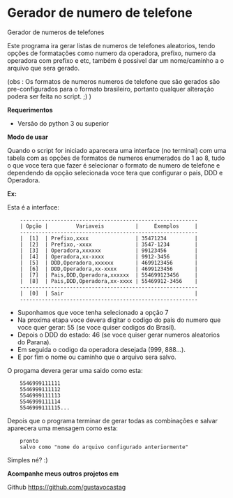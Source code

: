 # Gerador de numero de telefone

Gerador de numeros de telefones

Este programa ira gerar listas de numeros de telefones aleatorios, tendo opções de formatações como numero da operadora, prefixo, numero da operadora com prefixo e etc, também é possivel dar um nome/caminho a o arquivo que sera gerado.

(obs : Os formatos de numeros numeros de telefone que são gerados são pre-configurados para o formato brasileiro, portanto qualquer alteração podera ser feita no script. ;) )

**Requerimentos**

* Versão do python 3 ou superior

**Modo de usar**

Quando o script for iniciado aparecera uma interface (no terminal) com uma tabela com as opções de formatos de numeros enumerados do 1 ao 8, tudo o que voce tera que fazer é selecionar o formato de numero de telefone e dependendo da opção selecionada voce tera que configurar o pais, DDD e Operadora.

**Ex:**

Esta é a interface:

        ---------------------------------------------------------
        | Opção |         Variaveis          |     Exemplos     |
        ---------------------------------------------------------
        |  [1]  | Prefixo,xxxx               | 35471234         |
        |  [2]  | Prefixo,-xxxx              | 3547-1234        |
        |  [3]  | Operadora,xxxxxx           | 99123456         |
        |  [4]  | Operadora,xx-xxxx          | 9912-3456        |
        |  [5]  | DDD,Operadora,xxxxxx       | 4699123456       |
        |  [6]  | DDD,Operadora,xx-xxxx      | 4699123456       |
        |  [7]  | Pais,DDD,Operadora,xxxxxx  | 554699123456     |
        |  [8]  | Pais,DDD,Operadora,xx-xxxx | 55469912-3456    |
        ---------------------------------------------------------
        |  [0]  | Sair                                          |
        ---------------------------------------------------------
        
* Suponhamos que voce tenha selecionado a opção 7
* Na proxima etapa voce devera digitar o codigo do pais do numero que voce quer gerar: 55 (se voce quiser codigos do Brasil).
* Depois o DDD do estado: 46 (se voce quiser gerar numeros aleatorios do Parana).
* Em seguida o codigo da operadora desejada (999, 888...).
* E por fim o nome ou caminho que o arquivo sera salvo.

O progama devera gerar uma saido como esta:

        5546999111111
        5546999111112
        5546999111113
        5546999111114
        5546999111115...

Depois que o programa terminar de gerar todas as combinações e salvar aparecera uma mensagem como esta:

        pronto
        salvo como "nome do arquivo configurado anteriormente"


Simples né? :)

**Acompanhe meus outros projetos em**

Github https://github.com/gustavocastag

